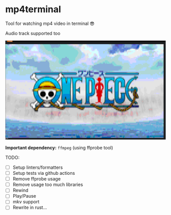 # mp4terminal

Tool for watching mp4 video in terminal 😎

Audio track supported too

![Example](./pics/example.png)

**Important dependency:** `ffmpeg` (using ffprobe tool)

TODO:
- [ ] Setup linters/formatters
- [ ] Setup tests via github actions
- [ ] Remove ffprobe usage
- [ ] Remove usage too much libraries
- [ ] Rewind
- [ ] Play/Pause
- [ ] mkv support
- [ ] Rewrite in rust...